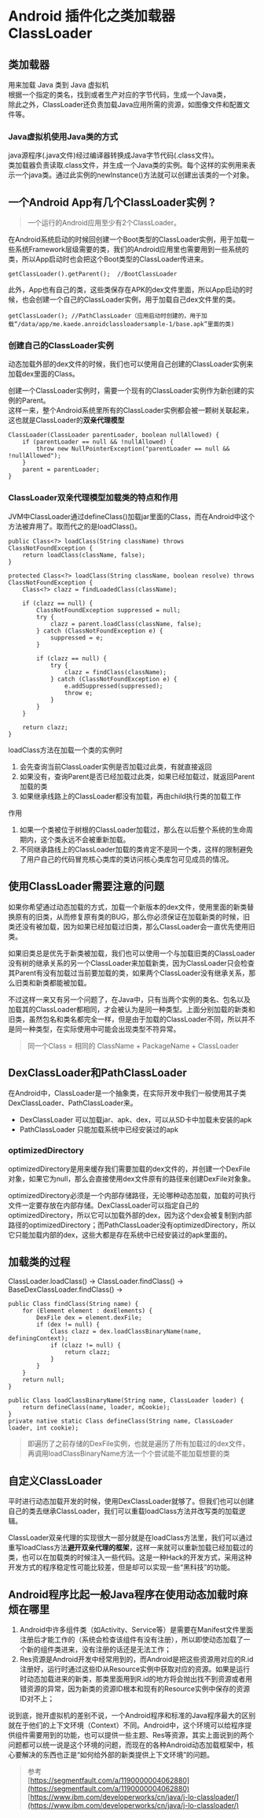 # Android  插件化之类加载器 ClassLoader #

## 类加载器 ##
用来加载 Java 类到 Java 虚拟机  
根据一个指定的类名，找到或者生产对应的字节代码，生成一个Java类，  
除此之外，ClassLoader还负责加载Java应用所需的资源，如图像文件和配置文件等。  


### Java虚拟机使用Java类的方式 ###
java源程序(.java文件)经过编译器转换成Java字节代码(.class文件)。  
类加载器负责读取.class文件，并生成一个Java类的实例。每个这样的实例用来表示一个java类。通过此实例的newInstance()方法就可以创建出该类的一个对象。  

## 一个Android App有几个ClassLoader实例 ? ##

> 一个运行的Android应用至少有2个ClassLoader。  

在Android系统启动的时候回创建一个Boot类型的ClassLoader实例，用于加载一些系统Framework层级需要的类，我们的Android应用里也需要用到一些系统的类，所以App启动时也会把这个Boot类型的ClassLoader传进来。  

	getClassLoader().getParent();  //BootClassLoader

此外，App也有自己的类，这些类保存在APK的dex文件里面，所以App启动的时候，也会创建一个自己的ClassLoader实例，用于加载自己dex文件里的类。  

	getClassLoader(); //PathClassLoader（应用启动时创建的，用于加载“/data/app/me.kaede.anroidclassloadersample-1/base.apk”里面的类)  


### 创建自己的ClassLoader实例 ###
动态加载外部的dex文件的时候，我们也可以使用自己创建的ClassLoader实例来加载dex里面的Class。  

创建一个ClassLoader实例时，需要一个现有的ClassLoader实例作为新创建的实例的Parent。  
这样一来，整个Android系统里所有的ClassLoader实例都会被一颗树关联起来，这也就是ClassLoader的**双亲代理模型**  

	ClassLoader(ClassLoader parentLoader, boolean nullAllowed) {
        if (parentLoader == null && !nullAllowed) {
            throw new NullPointerException("parentLoader == null && !nullAllowed");
        }
        parent = parentLoader;
    }  

### ClassLoader双亲代理模型加载类的特点和作用 ###
JVM中ClassLoader通过defineClass()加载jar里面的Class，而在Android中这个方法被弃用了。取而代之的是loadClass()。  

	public Class<?> loadClass(String className) throws ClassNotFoundException {
        return loadClass(className, false);
    }

    protected Class<?> loadClass(String className, boolean resolve) throws ClassNotFoundException {
        Class<?> clazz = findLoadedClass(className);

        if (clazz == null) {
            ClassNotFoundException suppressed = null;
            try {
                clazz = parent.loadClass(className, false);
            } catch (ClassNotFoundException e) {
                suppressed = e;
            }

            if (clazz == null) {
                try {
                    clazz = findClass(className);
                } catch (ClassNotFoundException e) {
                    e.addSuppressed(suppressed);
                    throw e;
                }
            }
        }

        return clazz;
    }

loadClass方法在加载一个类的实例时

1. 会先查询当前ClassLoader实例是否加载过此类，有就直接返回  
2. 如果没有，查询Parent是否已经加载过此类，如果已经加载过，就返回Parent加载的类  
3. 如果继承线路上的ClassLoader都没有加载，再由child执行类的加载工作  

作用  

1. 如果一个类被位于树根的ClassLoader加载过，那么在以后整个系统的生命周期内，这个类永远不会被重新加载。
2. 不同继承路线上的ClassLoader加载的类肯定不是同一个类，这样的限制避免了用户自己的代码冒充核心类库的类访问核心类库包可见成员的情况。  

## 使用ClassLoader需要注意的问题 ##

如果你希望通过动态加载的方式，加载一个新版本的dex文件，使用里面的新类替换原有的旧类，从而修复原有类的BUG，那么你必须保证在加载新类的时候，旧类还没有被加载，因为如果已经加载过旧类，那么ClassLoader会一直优先使用旧类。  

如果旧类总是优先于新类被加载，我们也可以使用一个与加载旧类的ClassLoader没有树的继承关系的另一个ClassLoader来加载新类，因为ClassLoader只会检查其Parent有没有加载过当前要加载的类，如果两个ClassLoader没有继承关系，那么旧类和新类都能被加载。  

不过这样一来又有另一个问题了，在Java中，只有当两个实例的类名、包名以及加载其的ClassLoader都相同，才会被认为是同一种类型。上面分别加载的新类和旧类，虽然包名和类名都完全一样，但是由于加载的ClassLoader不同，所以并不是同一种类型，在实际使用中可能会出现类型不符异常。  

> 同一个Class = 相同的 ClassName + PackageName + ClassLoader  

## DexClassLoader和PathClassLoader ##
在Android中，ClassLoader是一个抽象类，在实际开发中我们一般使用其子类DexClassLoader、PathClassLoader来。  

- DexClassLoader 可以加载jar、apk、dex，可以从SD卡中加载未安装的apk
- PathClassLoader 只能加载系统中已经安装过的apk  

### optimizedDirectory ###
optimizedDirectory是用来缓存我们需要加载的dex文件的，并创建一个DexFile对象，如果它为null，那么会直接使用dex文件原有的路径来创建DexFile对象象。

optimizedDirectory必须是一个内部存储路径，无论哪种动态加载，加载的可执行文件一定要存放在内部存储。DexClassLoader可以指定自己的optimizedDirectory，所以它可以加载外部的dex，因为这个dex会被复制到内部路径的optimizedDirectory；而PathClassLoader没有optimizedDirectory，所以它只能加载内部的dex，这些大都是存在系统中已经安装过的apk里面的。

## 加载类的过程 ##

ClassLoader.loadClass() -> ClassLoader.findClass() -> BaseDexClassLoader.findClass() -> 

	public Class findClass(String name) {
        for (Element element : dexElements) {
            DexFile dex = element.dexFile;
            if (dex != null) {
                Class clazz = dex.loadClassBinaryName(name, definingContext);
                if (clazz != null) {
                    return clazz;
                }
            }
        }
        return null;
    }

	public Class loadClassBinaryName(String name, ClassLoader loader) {
        return defineClass(name, loader, mCookie);
    }
    private native static Class defineClass(String name, ClassLoader loader, int cookie);

> 即遍历了之前存储的DexFile实例，也就是遍历了所有加载过的dex文件，再调用loadClassBinaryName方法一个个尝试能不能加载想要的类

## 自定义ClassLoader ##
平时进行动态加载开发的时候，使用DexClassLoader就够了。但我们也可以创建自己的类去继承ClassLoader，我们可以重载loadClass方法并改写类的加载逻辑。  

ClassLoader双亲代理的实现很大一部分就是在loadClass方法里，我们可以通过重写loadClass方法**避开双亲代理的框架**，这样一来就可以重新加载已经加载过的类，也可以在加载类的时候注入一些代码。这是一种Hack的开发方式，采用这种开发方式的程序稳定性可能比较差，但是却可以实现一些“黑科技”的功能。

## Android程序比起一般Java程序在使用动态加载时麻烦在哪里 ##

1. Android中许多组件类（如Activity、Service等）是需要在Manifest文件里面注册后才能工作的（系统会检查该组件有没有注册），所以即使动态加载了一个新的组件类进来，没有注册的话还是无法工作；
2. Res资源是Android开发中经常用到的，而Android是把这些资源用对应的R.id注册好，运行时通过这些ID从Resource实例中获取对应的资源。如果是运行时动态加载进来的新类，那类里面用到R.id的地方将会抛出找不到资源或者用错资源的异常，因为新类的资源ID根本和现有的Resource实例中保存的资源ID对不上；  

说到底，抛开虚拟机的差别不说，一个Android程序和标准的Java程序最大的区别就在于他们的上下文环境（Context）不同。Android中，这个环境可以给程序提供组件需要用到的功能，也可以提供一些主题、Res等资源，其实上面说到的两个问题都可以统一说是这个环境的问题，而现在的各种Android动态加载框架中，核心要解决的东西也正是“如何给外部的新类提供上下文环境”的问题。

> 参考  
> [https://segmentfault.com/a/1190000004062880](https://segmentfault.com/a/1190000004062880)  
> [https://www.ibm.com/developerworks/cn/java/j-lo-classloader/](https://www.ibm.com/developerworks/cn/java/j-lo-classloader/)  

